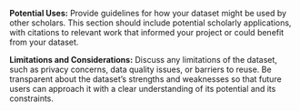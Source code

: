 **Potential Uses:** Provide guidelines for how your dataset might be used by other scholars. This section should include potential scholarly applications, with citations to relevant work that informed your project or could benefit from your dataset.

**Limitations and Considerations:** Discuss any limitations of the dataset, such as privacy concerns, data quality issues, or barriers to reuse. Be transparent about the dataset’s strengths and weaknesses so that future users can approach it with a clear understanding of its potential and its constraints.
